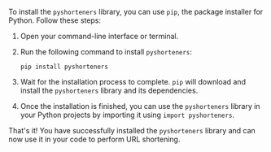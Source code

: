  To install the `pyshorteners` library, you can use `pip`, the package installer for Python. Follow these steps:

1. Open your command-line interface or terminal.

2. Run the following command to install `pyshorteners`:
   ```
   pip install pyshorteners
   ```

3. Wait for the installation process to complete. `pip` will download and install the `pyshorteners` library and its dependencies.

4. Once the installation is finished, you can use the `pyshorteners` library in your Python projects by importing it using `import pyshorteners`.

That's it! You have successfully installed the `pyshorteners` library and can now use it in your code to perform URL  shortening.
